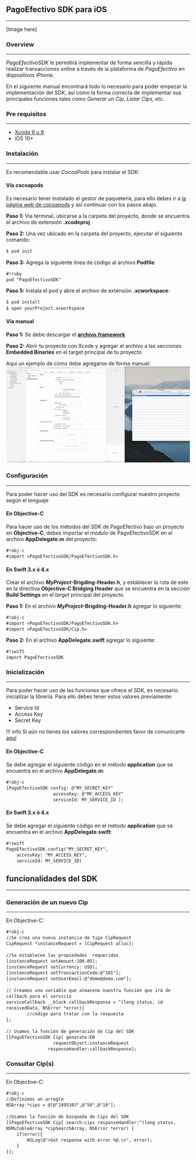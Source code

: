 ## **PagoEfectivo SDK para iOS**
----

[Image here]

### **Overview**
----

_PagoEfectivoSDK_ le permitirá implementar de forma sencilla y rápida realizar transacciones online a través de la plataforma de _PagoEfectivo_ en dispositivos iPhone.

En el siguiente manual encontrará todo lo necesario para poder empezar la implementación del SDK, así como la forma correcta de implementar sus principales funciones tales como *Generar un Cip*, *Listar Cips*, etc.

### **Pre requisitos**
----
* [Xcode 8 u 9](https://developer.apple.com/xcode/)
* iOS 10+

### **Instalación**
----
Es recomendable usar _CocoaPods_ para instalar el SDK:

#### **Vía cocoapods**
Es necesario tener instalado el gestor de paquetería, para ello debes ir a  [la página web de cocoapods](https://cocoapods.org/) 
y así continuar con los pasos abajo.

**Paso 1:**
Vía terminal, ubicarse a la carpeta del proyecto, donde se encuentra el archivo de extensión **.xcodeproj**

**Paso 2:**
Una vez ubicado en la carpeta del proyecto, ejecutar el siguiente comando:
```bash
$ pod init
``` 

**Paso 3:**
Agrega la siguiente línea de código al archivo **Podfile**:
``` 
#!ruby
pod "PagoEfectivoSDK"
```

**Paso 5:**
Instala el pod y abre el archivo de extensión **.xcworkspace**:
```bash
$ pod install
$ open yourProject.xcworkspace
```

#### **Vía manual**
**Paso 1:**
Se debe descargar el [**archivo.framework**](https://goo.gl/)

**Paso 2:**
Abrir tu proyecto con Xcode y agregar el archivo a las secciones **Embedded Binaries** en el target principal de tu proyecto

Aqui un ejemplo de cómo debe agregarse de forma manual:
![ejemplo forma manual](../assets/forma-manual.gif)

### **Configuración**
----
Para poder hacer uso del SDK es necesario configurar nuestro proyecto según el lenguaje

#### En Objective-C
Para hacer uso de los métodos del SDK de PagoEfectivo bajo un proyecto en **Objective-C**, 
debes importar el módulo de PagoEfectivoSDK en el archivo **AppDelegate.m** del proyecto:

```
#!obj-c
#import <PagoEfectivoSDK/PagoEfectivoSDK.h>
```

#### En Swift 3.x ó 4.x

Crear el archivo **_MyProject_-Brigding-Header.h**, y establecer la ruta de este en la directiva **Objective-C Bridging Header** que se encuentra en la sección **Build Settings** en el _target_ principal del proyecto.

**Paso 1:**
En el archivo **_MyProject_-Brigding-Header.h** agregar lo siguiente:

```
#!obj-c
#import <PagoEfectivoSDK/PagoEfectivoSDK.h>
#import <PagoEfectivoSDK/Cip.h>
```

**Paso 2:**
En el archivo **AppDelegate.swift** agregar lo siguiente:
```
#!swift
import PagoEfectivoSDK
```

### **Inicialización**
----
Para poder hacer uso de las funciones que ofrece el SDK, es necesario inicializar la librería. 
Para ello debes tener estos valores previamente:

* Service Id
* Access Key
* Secret Key

!!! info
    Si aún no tienes los valores correspondientes favor de comunicarte [aquí](mailto:elcomercio.mobile@gmail.com)

#### En Objective-C
Se debe agregar el siguiente código en el método **application** que se encuentra en el archivo **AppDelegate.m**:
```
#!obj-c
[PagoEfectivoSDK config: @"MY_SECRET_KEY"
                  accessKey: @"MY_ACCESS_KEY"
                  serviceId: MY_SERVICE_ID ];
```

#### En Swift 3.x ó 4.x
Se debe agregar el siguiente código en el método **application** que se encuentra en el archivo **AppDelegate.swift**:
```
#!swift
PagoEfectivoSDK.config("MY_SECRET_KEY", 
    accessKey: "MY_ACCESS_KEY", 
    serviceId: MY_SERVICE_ID)
```

## **funcionalidades del SDK**
----

### **Generación de un nuevo Cip**
----

En Objective-C:
```
#!obj-c
//Se crea una nueva instancia de tipo CipRequest
CipRequest *instanceRequest = [CipRequest alloc];

//Se establecen las propiedades  requeridas
[instanceRequest setAmount:100.05];
[instanceRequest setCurrency: USD];
[instanceRequest setTransactionCode:@"101"];
[instanceRequest setUserEmail:@"demo@demo.com"];

// Creamos una variable que almacene nuestra función que irá de callback para el servicio
serviceCallback __block callbackResponse = ^(long status, id receivedData, NSError *error){
        //código para tratar con la respuesta
};

// Usamos la función de generación de Cip del SDK
[[PagoEfectivoSDK Cip] generate:EN 
                  requestObject:instanceRequest 
                responseHandler:callbackResponse];
```

### **Consultar Cip(s)**
----

En Objective-C:
```
#!obj-c
//Definimos un arreglo
NSArray *cips = @[@"2495383",@"50",@"10"];

//Usamos la función de búsqueda de Cips del SDK
[[PagoEfectivoSDK Cip] search:cips responseHandler:^(long status, NSMutableArray *cipSearchArray, NSError *error) {
    if(error){
        NSLog(@">Got response with error %@.\n", error);
    }
}];
```